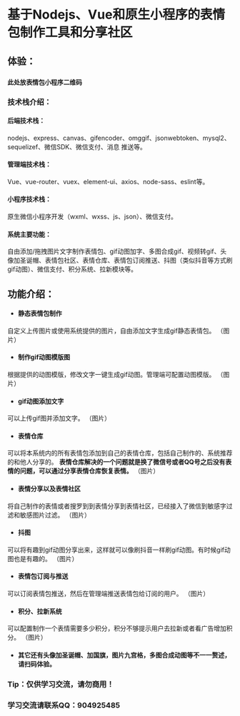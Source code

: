 # 基于Nodejs、Vue和原生小程序的表情包制作工具和分享社区
## 体验：
### `此处放表情包小程序二维码`
### 技术栈介绍：
#### 后端技术栈：
nodejs、express、canvas、gifencoder、omggif、jsonwebtoken、mysql2、sequelizef、微信SDK、微信支付、消息 推送等。 
#### 管理端技术栈：
Vue、vue-router、vuex、element-ui、axios、node-sass、eslint等。 
#### 小程序技术栈：
原生微信小程序开发（wxml、wxss、js、json）、微信支付。 
#### 系统主要功能：
自由添加/拖拽图片文字制作表情包、gif动图加字、多图合成gif、视频转gif、头像加圣诞帽、表情包社区、表情仓库、表情包订阅推送、抖图（类似抖音等方式刷gif动图）、微信支付、积分系统、拉新模块等。
## 功能介绍：
* #### 静态表情包制作
自定义上传图片或使用系统提供的图片，自由添加文字生成gif静态表情包。
（图片）
* #### 制作gif动图模版图
根据提供的动图模版，修改文字一键生成gif动图。管理端可配置动图模版。
（图片）
* #### gif动图添加文字
可以上传gif图并添加文字。
（图片）
* #### 表情仓库
可以将本系统内的所有表情包添加到自己的表情仓库，包括自己制作的、系统推荐的和他人分享的。
**表情仓库解决的一个问题就是换了微信号或者QQ号之后没有表情的问题，可以通过分享表情仓库恢复表情。**
（图片）
* #### 表情分享以及表情社区
将自己制作的表情或者搜罗到到表情分享到表情社区，已经接入了微信到敏感字过滤和敏感图片过滤。
（图片）
* #### 抖图
可以将有趣到gif动图分享出来，这样就可以像刷抖音一样刷gif动图。有时候gif动图也是有趣的。
（图片）

* #### 表情包订阅与推送
可以订阅表情包推送，然后在管理端推送表情包给订阅的用户。
（图片）

* #### 积分、拉新系统
可以配置制作一个表情需要多少积分，积分不够提示用户去拉新或者看广告增加积分。
（图片）

* #### 其它还有头像加圣诞帽、加国旗，图片九宫格，多图合成动图等不一一赘述，请扫码体验。
### Tip：仅供学习交流，请勿商用！
### 学习交流请联系QQ：904925485
